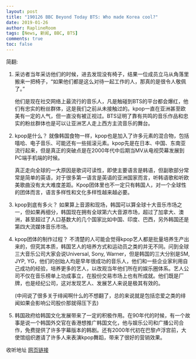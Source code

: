 ```yaml
---
layout: post
title: "190126 BBC Beyond Today BTS: Who made Korea cool?"
date: 2019-01-26
author: RaplineRoom
tags: [News, 新闻, BBC, BTS]
comments: true
toc: false
---
```


简翻:

1. 采访者当年采访他们的时候，进去发现没有椅子，结果一位成员立马从角落里搬来一把椅子，“如果他们都是这么对待一起工作的人，那真的是很令人敬佩了。”

   他们是现在社交网络上最流行的音乐人，凡是触碰到BTS的平台都会爆红，他们有忠实的粉丝群体，这是我们之前从未接触过的。kpop一直在亚洲甚至欧美有一定的人气，但一直没有被正视过。BTS证明了靠有共鸣的音乐作品和忠实的粉丝群体也是可以让亚洲艺人走上西方主流音乐的舞台。

2. kpop是什么？
   就像韩国食物一样，kpop也是加入了许多元素的混合物，包括嘻哈、电子音乐、可能还有一些摇滚元素。kpop先是在日本、中国、东南亚流行起来，但是真正的突破点是在2000年代中后期当MV从电视荧幕发展到PC端手机端的时候。

   真正走向全球的一大原因是歌词可读性，即使主要语言是韩语，但副歌部分常常是简单的英语，对于很多第一语言是英语的亚洲国家而言，听韩语歌和听欧美歌曲没有太大难度差距。Kpop团体里也不一定只有韩国人，对一个全球性的团体而言，语言多样性和文化多样性越来越必要。

3. kpop到底有多火？
   如果算上音源和现场，韩国可以算全球十大音乐市场之一，但如果再细分，韩国现在拥有全球第六大音源市场，超过了加拿大、澳洲，甚至超过了人口基数大的几个国家比如中国、印度、巴西，另外韩国还是第四大流媒体音乐市场。

4. kpop团体的制作过程？
   不清楚的人可能会觉得kpop艺人都是批量培养生产出来的，但究其本质，韩国艺人的培养方式和运动员之类的并无不同。问到全球三大音乐公司大家会说Universal, Sony, Warner，但是韩国的三大分别是SM, JYP, YG，他们的创始人均是早年很成功的音乐人，他们和一些企业家利用自己成功的经验，培养更多的艺人，以改观当年他们所在的娱乐圈体系。艺人公司不仅在音乐榜单上功成事立，在股份交易市场上也有所成就。他们既是厂牌，也是经纪公司，这对发现艺人、发展艺人来说是极其有效的。

   (中间说了很多关于绯闻啊什么的不想翻了，总的来说就是包括恋爱之类的绯闻如果会影响公司股价那就得压下去)

5. 韩国政府给韩国文化发展带来了一定的积极作用。在90年代的时候，有一个故事是说一个韩国外交官在香港想推广韩国文化，他与娱乐公司和广播公司合作，免费提供了许多字幕版本的韩剧。还有2000年代初在巴黎卢浮宫前，大使馆组织邀请了许多人来表演kpop舞蹈，带来了很好的营销效果。


收听地址 [网页链接](http://t.cn/EtZ6u1r)